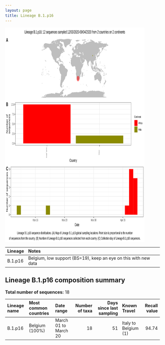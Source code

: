 ```yaml
---
layout: page
title: Lineage B.1.p16
---
```




<img src="../assets/images/B.1.p16.svg" alt="B.1.p16 lineage summary figure" width="90%" height="700px" />


| Lineage | Notes |
|:-----|:-----|
| B.1.p16 | Belgium, low support (BS=19), keep an eye on this with new data  |

<h2>Lineage B.1.p16 composition summary </h2>

<strong>Total number of sequences:</strong> 18

| Lineage name | Most common countries | Date range | Number of taxa |  Days since last sampling | Known Travel | Recall value |
|:-----|:-----|:-------|-------:|-------:|:---------|--------:|
| B.1.p16 | Belgium (100%) | March 01 to March 20 | 18 | 51 | Italy to Belgium (1)<br/> | 94.74 |
